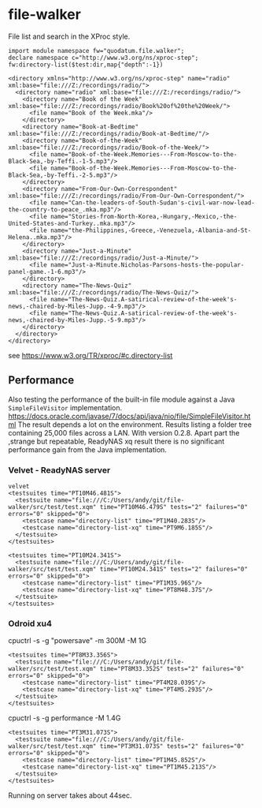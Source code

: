 # file-walker
File list  and search in the XProc style. 
````
import module namespace fw="quodatum.file.walker";
declare namespace c="http://www.w3.org/ns/xproc-step";
fw:directory-list($test:dir,map{"depth":-1})
````

````
<directory xmlns="http://www.w3.org/ns/xproc-step" name="radio" xml:base="file:///Z:/recordings/radio/">
  <directory name="radio" xml:base="file:///Z:/recordings/radio/">
    <directory name="Book of the Week" xml:base="file:///Z:/recordings/radio/Book%20of%20the%20Week/">
      <file name="Book of the Week.mka"/>
    </directory>
    <directory name="Book-at-Bedtime" xml:base="file:///Z:/recordings/radio/Book-at-Bedtime/"/>
    <directory name="Book-of-the-Week" xml:base="file:///Z:/recordings/radio/Book-of-the-Week/">
      <file name="Book-of-the-Week.Memories---From-Moscow-to-the-Black-Sea,-by-Teffi.-1-5.mp3"/>
      <file name="Book-of-the-Week.Memories---From-Moscow-to-the-Black-Sea,-by-Teffi.-2-5.mp3"/>
    </directory>
    <directory name="From-Our-Own-Correspondent" xml:base="file:///Z:/recordings/radio/From-Our-Own-Correspondent/">
      <file name="Can-the-leaders-of-South-Sudan's-civil-war-now-lead-the-country-to-peace_.mka.mp3"/>
      <file name="Stories-from-North-Korea,-Hungary,-Mexico,-the-United-States-and-Turkey..mka.mp3"/>
      <file name="the-Philippines,-Greece,-Venezuela,-Albania-and-St-Helena..mka.mp3"/>
    </directory>
    <directory name="Just-a-Minute" xml:base="file:///Z:/recordings/radio/Just-a-Minute/">
      <file name="Just-a-Minute.Nicholas-Parsons-hosts-the-popular-panel-game.-1-6.mp3"/>
    </directory>
    <directory name="The-News-Quiz" xml:base="file:///Z:/recordings/radio/The-News-Quiz/">
      <file name="The-News-Quiz.A-satirical-review-of-the-week's-news,-chaired-by-Miles-Jupp.-4-9.mp3"/>
      <file name="The-News-Quiz.A-satirical-review-of-the-week's-news,-chaired-by-Miles-Jupp.-5-9.mp3"/>
    </directory>
  </directory>
</directory>
````
see https://www.w3.org/TR/xproc/#c.directory-list


## Performance
Also testing the performance of the built-in file module against 
a Java `SimpleFileVisitor` implementation.
https://docs.oracle.com/javase/7/docs/api/java/nio/file/SimpleFileVisitor.html 
The result depends a lot on the environment. Results listing a folder tree containing 25,000 files across a LAN. With version 0.2.8.
Apart part the ,strange but repeatable, ReadyNAS xq result there is no significant performance gain from the Java implementation. 

### Velvet - ReadyNAS server
````
velvet
<testsuites time="PT10M46.481S">
  <testsuite name="file:///C:/Users/andy/git/file-walker/src/test/test.xqm" time="PT10M46.479S" tests="2" failures="0" errors="0" skipped="0">
    <testcase name="directory-list" time="PT1M40.283S"/>
    <testcase name="directory-list-xq" time="PT9M6.185S"/>
  </testsuite>
</testsuites>

<testsuites time="PT10M24.341S">
  <testsuite name="file:///C:/Users/andy/git/file-walker/src/test/test.xqm" time="PT10M24.341S" tests="2" failures="0" errors="0" skipped="0">
    <testcase name="directory-list" time="PT1M35.96S"/>
    <testcase name="directory-list-xq" time="PT8M48.37S"/>
  </testsuite>
</testsuites>
````

### Odroid xu4
cpuctrl -s -g "powersave" -m 300M -M 1G

````
<testsuites time="PT8M33.356S">
  <testsuite name="file:///C:/Users/andy/git/file-walker/src/test/test.xqm" time="PT8M33.352S" tests="2" failures="0" errors="0" skipped="0">
    <testcase name="directory-list" time="PT4M28.039S"/>
    <testcase name="directory-list-xq" time="PT4M5.293S"/>
  </testsuite>
</testsuites>
````
cpuctrl -s  -g performance  -M 1.4G 
````
<testsuites time="PT3M31.073S">
  <testsuite name="file:///C:/Users/andy/git/file-walker/src/test/test.xqm" time="PT3M31.073S" tests="2" failures="0" errors="0" skipped="0">
    <testcase name="directory-list" time="PT1M45.852S"/>
    <testcase name="directory-list-xq" time="PT1M45.213S"/>
  </testsuite>
</testsuites>

````
Running on server takes about 44sec.
